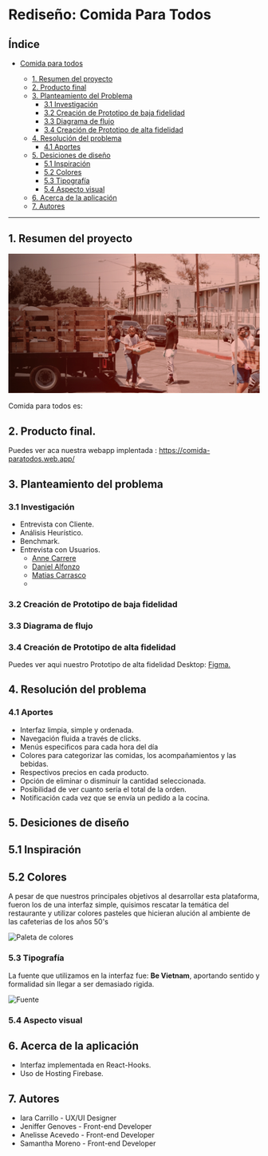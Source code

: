# Rediseño: Comida Para Todos

## Índice

- [Comida para todos](#comida-para-todos)

  - [1. Resumen del proyecto](#1-resumen-del-proyecto)
  - [2. Producto final](#2-producto-final)
  - [3. Planteamiento del Problema](#3-planteamiento-del-problema)
    - [3.1 Investigación](#31-Investigación)
    - [3.2 Creación de Prototipo de baja fidelidad](#22-creación-de-prototipo-de-baja-fidelidad)
    - [3.3 Diagrama de flujo](#33-diagrama-de-flujo)
    - [3.4 Creación de Prototipo de alta fidelidad](#34-creación-de-prototipo-de-alta-fidelidad)
  - [4. Resolución del problema](#4-resolución-del-problema)
    - [4.1 Aportes](#41-aportes)
  - [5. Desiciones de diseño](#5-desiciones-de-diseño)
    - [5.1 Inspiración](#51-inspiración)
    - [5.2 Colores](#52-colores)
    - [5.3 Tipografía](#52-tipografía)
    - [5.4 Aspecto visual](#53-aspecto-visual)
  - [6. Acerca de la aplicación](#6-acerca-de-la-aplicación)
  - [7. Autores](#7-autores)

---

## 1. Resumen del proyecto

![Comidad Para Todos](/src/images/Portada.jpg)

Comida para todos es: 

## 2. Producto final.

Puedes ver aca nuestra webapp implentada : https://comida-paratodos.web.app/

## 3. Planteamiento del problema


### 3.1 Investigación

- Entrevista con Cliente.
- Análisis Heurístico.
- Benchmark.
- Entrevista con Usuarios.
    - [Anne Carrere](https://drive.google.com/file/d/1PecRQcU9cwgfxkNmqEYRPWdkKLkxk8r5/view)
    - [Daniel Alfonzo](https://drive.google.com/file/d/1TSiZQgKV1YDS8qR3Uh9BWe2yYANnCpTw/view)
    - [Matias Carrasco](https://drive.google.com/file/d/1qgdxpoAPZppx7yUh1mZcpMoqlnWHeG0w/view)
    -



### 3.2 Creación de Prototipo de baja fidelidad



### 3.3 Diagrama de flujo



### 3.4 Creación de Prototipo de alta fidelidad

Puedes ver aqui nuestro Prototipo de alta fidelidad Desktop:
[Figma.](https://www.figma.com/file/05HHF7BKZ4ydeePsR6vgSm/Comida-Para-Todos?node-id=1153%3A3130)

## 4. Resolución del problema

### 4.1 Aportes

- Interfaz limpia, simple y ordenada.
- Navegación fluida a través de clicks.
- Menús especificos para cada hora del día
- Colores para categorizar las comidas, los acompañamientos y las bebidas.
- Respectivos precios en cada producto.
- Opción de eliminar o disminuir la cantidad seleccionada.
- Posibilidad de ver cuanto sería el total de la orden.
- Notificación cada vez que se envía un pedido a la cocina.

## 5. Desiciones de diseño

## 5.1 Inspiración


## 5.2 Colores

A pesar de que nuestros principales objetivos al desarrollar esta plataforma, fueron los de una interfaz simple, quisimos rescatar la temática del restaurante y utilizar colores pasteles que hicieran alución al ambiente de las cafeterias de los años 50's

![Paleta de colores](/src/imagesReadme/colors.png)

### 5.3 Tipografía

La fuente que utilizamos en la interfaz fue: **Be Vietnam**, aportando sentido y formalidad sin llegar a ser demasiado rigida.

![Fuente]()

### 5.4 Aspecto visual


## 6. Acerca de la aplicación

- Interfaz implementada en React-Hooks.
- Uso de Hosting Firebase.

## 7. Autores

- Iara Carrillo - UX/UI Designer
- Jeniffer Genoves - Front-end Developer
- Anelisse Acevedo - Front-end Developer
- Samantha Moreno - Front-end Developer